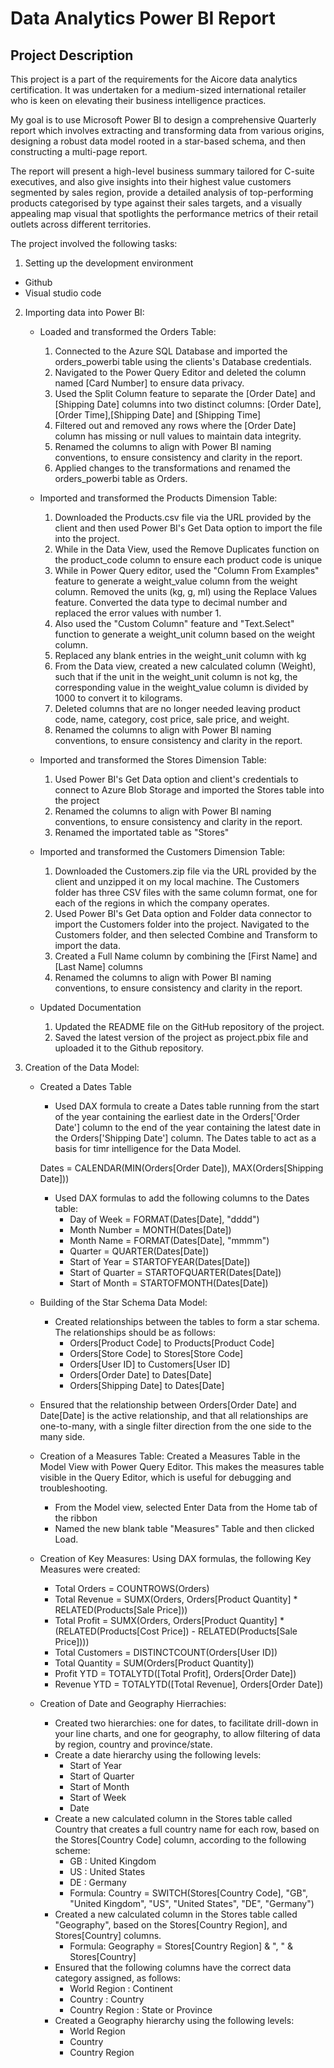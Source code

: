 # Data Analytics Power BI Report
## Project Description
This project is a part of the requirements for the Aicore data analytics certification. It was undertaken for a medium-sized international retailer who is keen on elevating their business intelligence practices.

My goal is to use Microsoft Power BI to design a comprehensive Quarterly report which involves extracting and transforming data from various origins, designing a robust data model rooted in a star-based schema, and then constructing a multi-page report.

The report will present a high-level business summary tailored for C-suite executives, and also give insights into their highest value customers segmented by sales region, provide a detailed analysis of top-performing products categorised by type against their sales targets, and a visually appealing map visual that spotlights the performance metrics of their retail outlets across different territories.

The project involved the following tasks:
1. Setting up the development environment
  - Github
  - Visual studio code

2. Importing data into Power BI:
    - Loaded and transformed the Orders Table: 
      1. Connected to the Azure SQL Database and imported the orders_powerbi table using the clients's Database credentials.
      2. Navigated to the Power Query Editor and deleted the column named [Card Number] to ensure data privacy.
      3. Used the Split Column feature to separate the [Order Date] and [Shipping Date] columns into two distinct columns: [Order Date], [Order Time],[Shipping Date] and [Shipping Time]
      4. Filtered out and removed any rows where the [Order Date] column has missing or null values to maintain data integrity.
      5. Renamed the columns to align with Power BI naming conventions, to ensure consistency and clarity in the report.
      6. Applied changes to the transformations and renamed the orders_powerbi table as Orders.

   - Imported and transformed the Products Dimension Table:  
     1. Downloaded the Products.csv file via the URL provided by the client and then used Power BI's Get Data option to import the file into the project.
     2. While in the Data View, used the Remove Duplicates function on the product_code column to ensure each product code is unique
     3. While in Power Query editor, used the "Column From Examples" feature to generate a weight_value column from the weight column. Removed the units (kg, g, ml) using the Replace Values feature. Converted the data type to decimal number and replaced the error values with number 1.
     4. Also used the "Custom Column" feature and "Text.Select" function to generate a weight_unit column based on the weight column.
     5. Replaced any blank entries in the weight_unit column with kg
     6. From the Data view, created a new calculated column (Weight), such that if the unit in the weight_unit column is not kg, the corresponding value in the weight_value column is divided by 1000 to convert it to kilograms.
     7. Deleted columns that are no longer needed leaving product code, name, category, cost price, sale price, and weight.
     8. Renamed the columns to align with Power BI naming conventions, to ensure consistency and clarity in the report.

   - Imported and transformed the Stores Dimension Table:
     1. Used Power BI's Get Data option and client's credentials to connect to Azure Blob Storage and imported the Stores table into the project
     2. Renamed the columns to align with Power BI naming conventions, to ensure consistency and clarity in the report.
     3. Renamed the importated table as "Stores"

   - Imported and transformed the Customers Dimension Table:
     1. Downloaded the Customers.zip file via the URL provided by the client and unzipped it on my local machine. The Customers folder has three CSV files with the same column format, one for each of the regions in which the company operates.
     2. Used Power BI's Get Data option and Folder data connector to import the Customers folder into the project. Navigated to the Customers folder, and then selected Combine and Transform to import the data.
     3. Created a Full Name column by combining the [First Name] and [Last Name] columns
     4. Renamed the columns to align with Power BI naming conventions, to ensure consistency and clarity in the report.

   - Updated Documentation
     1. Updated the README file on the GitHub repository of the project.
     2. Saved the latest version of the project as project.pbix file and uploaded it to the Github repository.
  
3. Creation of the Data Model:
   - Created a Dates Table
     - Used DAX formula to create a Dates table running from the start of the year containing the earliest date in the Orders['Order Date'] column to the end of the year containing the latest date in the Orders['Shipping Date'] column. The Dates table to act as a basis for timr intelligence for the Data Model.  

     Dates = CALENDAR(MIN(Orders[Order Date]), MAX(Orders[Shipping Date]))

     - Used DAX formulas to add the following columns to the Dates table:
       - Day of Week = FORMAT(Dates[Date], "dddd")
       - Month Number = MONTH(Dates[Date])
       - Month Name = FORMAT(Dates[Date], "mmmm")
       - Quarter = QUARTER(Dates[Date]) 
       - Start of Year = STARTOFYEAR(Dates[Date])
       - Start of Quarter = STARTOFQUARTER(Dates[Date]) 
       - Start of Month = STARTOFMONTH(Dates[Date])

   - Building of the Star Schema Data Model: 
     - Created relationships between the tables to form a star schema. The relationships should be as follows:
        - Orders[Product Code] to Products[Product Code]
        - Orders[Store Code] to Stores[Store Code]
        - Orders[User ID] to Customers[User ID]
        - Orders[Order Date] to Dates[Date]
        - Orders[Shipping Date] to Dates[Date]
    - Ensured that the relationship between Orders[Order Date] and Date[Date] is the active relationship, and that all relationships are one-to-many, with a single filter direction from the one side to the many side.

   - Creation of a Measures Table: Created a Measures Table in the Model View with Power Query Editor. This makes the measures table visible in the Query Editor, which is useful for debugging and troubleshooting.
     - From the Model view, selected Enter Data from the Home tab of the ribbon
     - Named the new blank table "Measures" Table and then clicked Load.

   - Creation of Key Measures: Using DAX formulas, the following Key Measures were created:
     - Total Orders = COUNTROWS(Orders)
     - Total Revenue = SUMX(Orders, Orders[Product Quantity] * RELATED(Products[Sale Price]))
     - Total Profit = SUMX(Orders, Orders[Product Quantity] *(RELATED(Products[Cost Price]) - RELATED(Products[Sale Price])))
     - Total Customers = DISTINCTCOUNT(Orders[User ID])
     - Total Quantity = SUM(Orders[Product Quantity])
     - Profit YTD = TOTALYTD([Total Profit], Orders[Order Date])
     - Revenue YTD = TOTALYTD([Total Revenue], Orders[Order Date])

   - Creation of Date and Geography Hierrachies:
     - Created two hierarchies: one for dates, to facilitate drill-down in your line charts, and one for geography, to allow filtering of data by region, country and province/state.
     - Create a date hierarchy using the following levels:
       - Start of Year
       - Start of Quarter
       - Start of Month
       - Start of Week
       - Date
     - Create a new calculated column in the Stores table called Country that creates a full country name for each row, based on the Stores[Country Code] column, according to the following scheme:
       - GB : United Kingdom
       - US : United States
       - DE : Germany
       - Formula: Country = SWITCH(Stores[Country Code], "GB", "United Kingdom", "US", "United States", "DE", "Germany")
     - Created a new calculated column in the Stores table called "Geography", based on the Stores[Country Region], and Stores[Country] columns.
       - Formula: Geography = Stores[Country Region] & ", " & Stores[Country] 
     - Ensured that the following columns have the correct data category assigned, as follows:
       - World Region : Continent
       - Country : Country
       - Country Region : State or Province
     - Created a Geography hierarchy using the following levels:
       - World Region
       - Country
       - Country Region